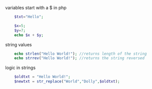 variables start with a $ in php

```php
    $txt="Hello";

    $x=5;
    $y=7;
    echo $x + $y;
```

string  values

```php
    echo strlen("Hello World!"); //returns length of the string
    echo strrev("Hello World!"); //returns the string reversed
```

logic in strings

```php
    $oldtxt = "Hello World!";
    $newtxt = str_replace("World","Dolly",$oldtxt);
```